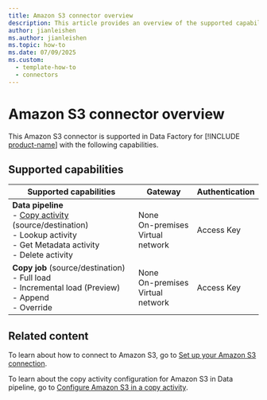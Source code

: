 ```yaml
---
title: Amazon S3 connector overview
description: This article provides an overview of the supported capabilities of the Amazon S3 connector.
author: jianleishen
ms.author: jianleishen
ms.topic: how-to
ms.date: 07/09/2025
ms.custom:
  - template-how-to
  - connectors
---
```


# Amazon S3 connector overview

This Amazon S3 connector is supported in Data Factory for [!INCLUDE [product-name](../includes/product-name.md)] with the following capabilities.

## Supported capabilities

| Supported capabilities                                                                 | Gateway                        | Authentication   |
|----------------------------------------------------------------------------------------|--------------------------------|------------------|
| **Data pipeline** <br>- [Copy activity](connector-amazon-s3-copy-activity.md) (source/destination)<br>- Lookup activity<br>- Get Metadata activity<br>- Delete activity | None<br> On-premises<br> Virtual network | Access Key      |
| **Copy job** (source/destination) <br>- Full load<br>- Incremental load (Preview) <br>- Append<br>- Override | None<br> On-premises<br> Virtual network | Access Key      |


## Related content

To learn about how to connect to Amazon S3, go to [Set up your Amazon S3 connection](connector-amazon-s3.md).

To learn about the copy activity configuration for Amazon S3 in Data pipeline, go to [Configure Amazon S3 in a copy activity](connector-amazon-s3-copy-activity.md).

